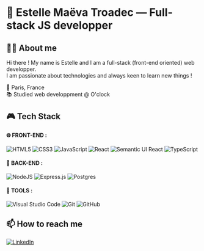 # 🌺 Estelle Maëva Troadec — Full-stack JS developper

## 👩‍💻 About me

Hi there ! My name is Estelle and I am a full-stack (front-end oriented) web developper.  
I am passionate about technologies and always keen to learn new things !

📍 Paris, France  
📚 Studied web developpment @ O'clock

## 🎮 Tech Stack

#### 🌐 FRONT-END :  
  ![HTML5](https://img.shields.io/badge/html5-%23E34F26.svg?style=for-the-badge&logo=html5&logoColor=white) ![CSS3](https://img.shields.io/badge/css3-%231572B6.svg?style=for-the-badge&logo=css3&logoColor=white) ![JavaScript](https://img.shields.io/badge/javascript-%23323330.svg?style=for-the-badge&logo=javascript&logoColor=%23F7DF1E) ![React](https://img.shields.io/badge/react-%2320232a.svg?style=for-the-badge&logo=react&logoColor=%2361DAFB) ![Semantic UI React](https://img.shields.io/badge/Semantic%20UI%20React-%2335BDB2.svg?style=for-the-badge&logo=SemanticUIReact&logoColor=white) ![TypeScript](https://img.shields.io/badge/typescript-%23007ACC.svg?style=for-the-badge&logo=typescript&logoColor=white)

  
#### 🧱 BACK-END :  
  ![NodeJS](https://img.shields.io/badge/node.js-6DA55F?style=for-the-badge&logo=node.js&logoColor=white) ![Express.js](https://img.shields.io/badge/express.js-%23404d59.svg?style=for-the-badge&logo=express&logoColor=%2361DAFB) ![Postgres](https://img.shields.io/badge/postgres-%23316192.svg?style=for-the-badge&logo=postgresql&logoColor=white)


#### 🔧 TOOLS :
  ![Visual Studio Code](https://img.shields.io/badge/Visual%20Studio%20Code-0078d7.svg?style=for-the-badge&logo=visual-studio-code&logoColor=white) ![Git](https://img.shields.io/badge/git-%23F05033.svg?style=for-the-badge&logo=git&logoColor=white) ![GitHub](https://img.shields.io/badge/github-%23121011.svg?style=for-the-badge&logo=github&logoColor=white)


## 📫 How to reach me

  [![LinkedIn](https://img.shields.io/badge/linkedin-%230077B5.svg?style=for-the-badge&logo=linkedin&logoColor=white)](https://www.linkedin.com/in/estelle-maeva-troadec/)



<!--
** For later, since I do not have much analytics right now (just to keep the link !)


## 📊 Github analytics

[![Estelle's GitHub stats](https://github-readme-stats.vercel.app/api?username=EstelleTroadec)](https://github.com/EstelleTroadec/github-readme-stats)

A ajouter plus tard dans le "how to reach me" :
—> You may also have a look at [my portfolio](https://estelletroadec.github.io) **_(in progress !)_**


REMINDER, link for github badges :
https://github.com/Ileriayo/markdown-badges?tab=readme-ov-file#markdown-badges


--> 
